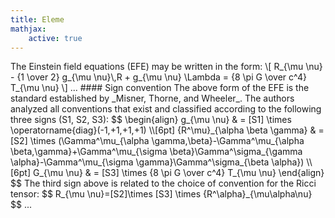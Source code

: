```yaml
---
title: Eleme
mathjax:
    active: true
---
```


<p>The Einstein field equations (EFE) may be written in the form: \[ R_{\mu \nu} - {1 \over 2} g_{\mu \nu}\,R + g_{\mu \nu} \Lambda = {8 \pi G \over c^4} T_{\mu \nu} \] ... #### Sign convention The above form of the EFE is the standard established by _Misner, Thorne, and Wheeler_. The authors analyzed all conventions that exist and classified according to the following three signs (S1, S2, S3): $$ \begin{align} g_{\mu \nu} &amp; = [S1] \times \operatorname{diag}(-1,+1,+1,+1) \\[6pt] {R^\mu}_{\alpha \beta \gamma} &amp; = [S2] \times (\Gamma^\mu_{\alpha \gamma,\beta}-\Gamma^\mu_{\alpha \beta,\gamma}+\Gamma^\mu_{\sigma \beta}\Gamma^\sigma_{\gamma \alpha}-\Gamma^\mu_{\sigma \gamma}\Gamma^\sigma_{\beta \alpha}) \\[6pt] G_{\mu \nu} &amp; = [S3] \times {8 \pi G \over c^4} T_{\mu \nu} \end{align} $$ The third sign above is related to the choice of convention for the Ricci tensor: $$ R_{\mu \nu}=[S2]\times [S3] \times {R^\alpha}_{\mu\alpha\nu} $$ ...</p>